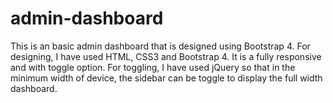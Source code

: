 # admin-dashboard

This is an basic admin dashboard that is designed using Bootstrap 4. For designing, I have used HTML, CSS3 and Bootstrap 4.
It is a fully responsive and with toggle option. For toggling, I have used jQuery so that in the minimum width of device, the sidebar can be toggle to display the full width dashboard.


